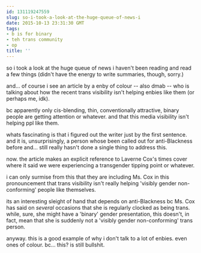 ```yaml
---
id: 131119247559
slug: so-i-took-a-look-at-the-huge-queue-of-news-i
date: 2015-10-13 23:31:30 GMT
tags:
- b is for binary
- teh trans community
- op
title: ''
---
```

so i took a look at the huge queue of news i haven't been reading and read a few things (didn't have the energy to write summaries, though, sorry.)

and... of course i see an article by a enby of colour -- also dmab -- who is talking about how the recent trans visibility isn't helping enbies like them (or perhaps me, idk).

bc apparently only cis-blending, thin, conventionally attractive, binary people are getting attention or whatever. and that this media visibility isn't helping ppl like them.

whats fascinating is that i figured out the writer just by the first sentence. and it is, unsurprisingly, a person whose been called out for anti-Blackness before and... still really hasn't done a single thing to address this.

now. the article makes an explicit reference to Laverne Cox's times cover where it said we were experiencing a transgender tipping point or whatever.

i can only surmise from this that they are including Ms. Cox in this pronouncement that trans visibility isn't really helping 'visibly gender non-conforming' people like themselves.

its an interesting sleight of hand that depends on anti-Blackness bc Ms. Cox has said on _several_ occasions that she is regularly clocked as being trans. while, sure, she might have a 'binary' gender presentation, this doesn't, in fact, mean that she is suddenly not a 'visibly gender non-conforming' trans person.

anyway. this is a good example of why i don't talk to a lot of enbies. even ones of colour. bc... this? is still bullshit.
